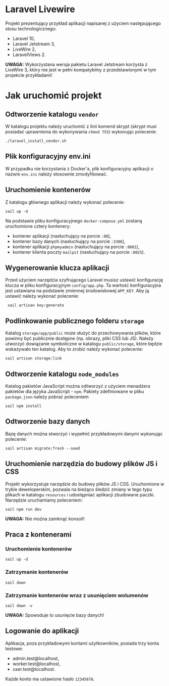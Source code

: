 # Laravel Livewire

Projekt prezentujący przykład aplikacji napisanej z użyciem następującego stosu technologicznego:
- Laravel 10,
- Laravel Jetstream 3,
- LiveWire 2,
- LaravelViews 2.

**UWAGA:** Wykorzystana wersja pakietu Laravel Jetstream korzysta z LiveWire 3, który nie jest w pełni kompatybilny z przedstawionymi w tym projekcie przykładami!

# Jak uruchomić projekt

## Odtworzenie katalogu `vendor`
W katalogu projektu należy uruchomić z linii komend skrypt  (skrypt musi posiadać uprawnienia do wykonywania `chmod 755`) wykonując polecenie:

    ./laravel_install_vendor.sh

## Plik konfiguracyjny env.ini
W przypadku nie korzystania z Docker'a, plik konfiguracyjny aplikacji o nazwie `env.ini` należy stosownie zmodyfikować.

## Uruchomienie kontenerów
Z katalogu głównego aplikacji należy wykonać polecenie:

    sail up -d        

Na podstawie pliku konfiguracyjnego `docker-compose.yml` zostaną uruchomione cztery kontenery:

- kontener aplikacji (nasłuchujący na porcie `:80`),
- kontener bazy danych (nasłuchujący na porcie `:3306`),
- kontener aplikacji `phpmyadmin` (nasłuchujący na porcie `:8081`),
- kontener klienta poczty `mailpit` (nasłuchujący na porcie `:8025`).

## Wygenerowanie klucza aplikacji
Przed użyciem narzędzia szyfrującego Laravel musisz ustawić konfigurację klucza w pliku konfiguracyjnym `config/app.php`. Ta wartość konfiguracyjna jest ustawiana na podstawie zmiennej środowiskowej `APP_KEY`. Aby ją ustawić należy wykonać polecenie:

     sail artisan key:generate

## Podlinkowanie publicznego folderu `storage`
Katalog `storage/app/public` może służyć do przechowywania plików, które powinny być publicznie dostępne (np. obrazy, pliki CSS lub JS). Należy utworzyć dowiązanie symboliczne w katalogu `public/storage`, które będzie wskazywało ten katalog. Aby to zrobić należy wykonać polecenie:

    sail artisan storage:link

## Odtworzenie katalogu `node_modules`
Katalog pakietów JavaScript można odtworzyć z użyciem menadżera pakietów dla języka JavaScript - `npm`. Pakiety zdefiniowane w pliku `package.json` należy pobrać poleceniem

    sail npm install

## Odtworzenie bazy danych
Bazę danych można stworzyć i wypełnić przykładowymi danymi wykonując polecenie:

    sail artisan migrate:fresh --seed

## Uruchomienie narzędzia do budowy plików JS i CSS 
Projekt wykorzystuje narzędzie do budowy plików JS i CSS. Uruchomione w trybie deweloperskim, pozwala na bieżąco śledzić zmiany w tego typu plikach w katalogu `resources` i udostępniać aplikacji zbudowane paczki. Narzędzie uruchamiamy poleceniem:

    sail npm run dev

**UWAGA:** Nie można zamknąć konsoli!

## Praca z kontenerami

### Uruchomienie kontenerów
    sail up -d

### Zatrzymanie kontenerów
    sail down

### Zatrzymanie kontenerów wraz z usunięciem wolumenów
    sail down -v

**UWAGA:** Spowoduje to usunięcie bazy danych!

## Logowanie do aplikacji
Aplikacja, poza przykładowymi kontami użytkowników, posiada trzy konta testowe:

- admin.test@localhost,
- worker.test@localhost,
- user.test@localhost.

Każde konto ma ustawione hasło `12345678`.